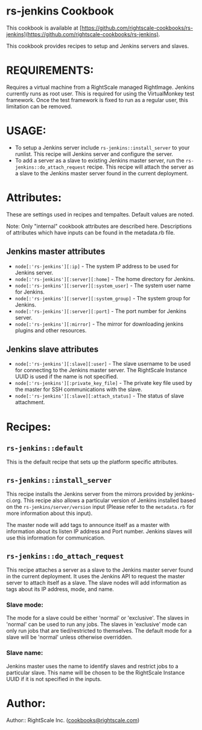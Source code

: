 # rs-jenkins Cookbook

This cookbook is available at [https://github.com/rightscale-cookbooks/rs-jenkins](https://github.com/rightscale-cookbooks/rs-jenkins).

This cookbook provides recipes to setup and Jenkins servers and slaves.

# REQUIREMENTS:

Requires a virtual machine from a RightScale managed RightImage.
Jenkins currently runs as root user. This is required for using the
VirtualMonkey test framework. Once the test framework is fixed to run as a
regular user, this limitation can be removed.

# USAGE:

* To setup a Jenkins server include `rs-jenkins::install_server` to your runlist.
  This recipe will Jenkins server and configure the server.
* To add a server as a slave to existing Jenkins master server, run the
  `rs-jenkins::do_attach_request` recipe. This recipe will attach the server as a
  slave to the Jenkins master server found in the current deployment.

# Attributes:

These are settings used in recipes and tempaltes. Default values are noted.

Note: Only "internal" cookbook attributes are described here. Descriptions of
attributes which have inputs can be found in the metadata.rb file.

## Jenkins master attributes

* `node[:'rs-jenkins'][:ip]` - The system IP address to be used for Jenkins server.
* `node[:'rs-jenkins'][:server][:home]` - The home directory for Jenkins.
* `node[:'rs-jenkins'][:server][:system_user]` - The system user name for Jenkins.
* `node[:'rs-jenkins'][:server][:system_group]` - The system group for Jenkins.
* `node[:'rs-jenkins'][:server][:port]` - The port number for Jenkins server.
* `node[:'rs-jenkins'][:mirror]` - The mirror for downloading jenkins plugins and
  other resources.

## Jenkins slave attributes

* `node[:'rs-jenkins'][:slave][:user]` - The slave username to be used for
  connecting to the Jenkins master server.
  The RightScale Instance UUID is used if the name is not specified.
* `node[:'rs-jenkins'][:private_key_file]` - The private key file used by the master
  for SSH communications with the slave.
* `node[:'rs-jenkins'][:slave][:attach_status]` - The status of slave attachment.

# Recipes:

## `rs-jenkins::default`

This is the default recipe that sets up the platform specific attributes.

## `rs-jenkins::install_server`

This recipe installs the Jenkins server from the mirrors provided by
jenkins-ci.org. This recipe also allows a particular version of Jenkins
installed based on the `rs-jenkins/server/version` input (Please refer to the
`metadata.rb` for more information about this input).

The master node will add tags to announce itself as a master with information
about its listen IP address and Port number. Jenkins slaves will use this
information for communication.

## `rs-jenkins::do_attach_request`

This recipe attaches a server as a slave to the Jenkins master server found in
the current deployment. It uses the Jenkins API to request the master server to
attach itself as a slave. The slave nodes will add information as tags about its
IP address, mode, and name.

### Slave mode:

The mode for a slave could be either 'normal' or 'exclusive'. The slaves in
'normal' can be used to run any jobs. The slaves in 'exclusive' mode can only
run jobs that are tied/restricted to themselves. The default mode for a slave
will be 'normal' unless otherwise overridden.

### Slave name:

Jenkins master uses the name to identify slaves and restrict jobs to a
particular slave. This name will be chosen to be the RightScale Instance UUID
if it is not specified in the inputs.

# Author:

Author:: RightScale Inc. (<cookbooks@rightscale.com>)
